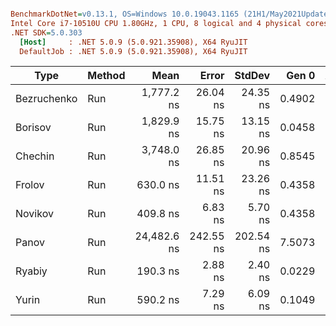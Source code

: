 ``` ini

BenchmarkDotNet=v0.13.1, OS=Windows 10.0.19043.1165 (21H1/May2021Update)
Intel Core i7-10510U CPU 1.80GHz, 1 CPU, 8 logical and 4 physical cores
.NET SDK=5.0.303
  [Host]     : .NET 5.0.9 (5.0.921.35908), X64 RyuJIT
  DefaultJob : .NET 5.0.9 (5.0.921.35908), X64 RyuJIT


```
|        Type | Method |        Mean |     Error |    StdDev |  Gen 0 | Allocated |
|------------ |------- |------------:|----------:|----------:|-------:|----------:|
| Bezruchenko |    Run |  1,777.2 ns |  26.04 ns |  24.35 ns | 0.4902 |   2,056 B |
|     Borisov |    Run |  1,829.9 ns |  15.75 ns |  13.15 ns | 0.0458 |     200 B |
|     Chechin |    Run |  3,748.0 ns |  26.85 ns |  20.96 ns | 0.8545 |   3,576 B |
|      Frolov |    Run |    630.0 ns |  11.51 ns |  23.26 ns | 0.4358 |   1,824 B |
|     Novikov |    Run |    409.8 ns |   6.83 ns |   5.70 ns | 0.4358 |   1,824 B |
|       Panov |    Run | 24,482.6 ns | 242.55 ns | 202.54 ns | 7.5073 |  31,480 B |
|      Ryabiy |    Run |    190.3 ns |   2.88 ns |   2.40 ns | 0.0229 |      96 B |
|       Yurin |    Run |    590.2 ns |   7.29 ns |   6.09 ns | 0.1049 |     440 B |

